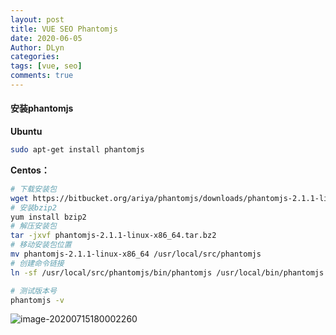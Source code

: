```yaml
---
layout: post
title: VUE SEO Phantomjs
date: 2020-06-05
Author: DLyn
categories: 
tags: [vue, seo]
comments: true
---
```


#### 安装phantomjs
**Ubuntu**
```bash
sudo apt-get install phantomjs
```
**Centos：**

```bash
# 下载安装包
wget https://bitbucket.org/ariya/phantomjs/downloads/phantomjs-2.1.1-linux-x86_64.tar.bz2
# 安装bzip2
yum install bzip2
# 解压安装包
tar -jxvf phantomjs-2.1.1-linux-x86_64.tar.bz2
# 移动安装包位置
mv phantomjs-2.1.1-linux-x86_64 /usr/local/src/phantomjs
# 创建命令链接
ln -sf /usr/local/src/phantomjs/bin/phantomjs /usr/local/bin/phantomjs

# 测试版本号
phantomjs -v 
```

![image-20200715180002260](/home/glink/Workspace/Doc/image-20200715180002260.png)